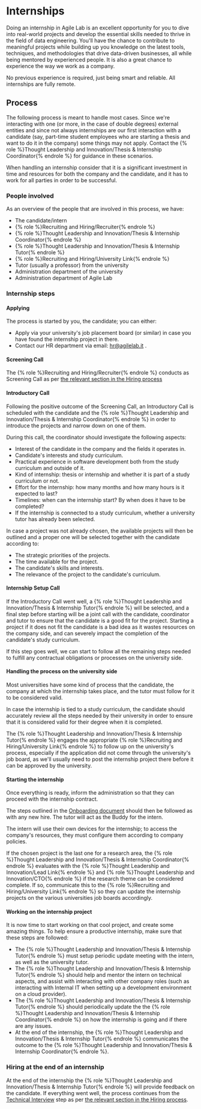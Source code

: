 # Internships

Doing an internship in Agile Lab is an excellent opportunity for you to dive into real-world projects and develop the essential skills needed to thrive in the field of data engineering. You'll have the chance to contribute to meaningful projects while building up you knowledge on the latest tools, techniques, and methodologies that drive data-driven businesses, all while being mentored by experienced people. It is also a great chance to experience the way we work as a company.

No previous experience is required, just being smart and reliable. All internships are fully remote.

## Process

The following process is meant to handle most cases. Since we're interacting with one (or more, in the case of double degrees) external entities and since not always internships are our first interaction with a candidate (say, part-time student employees who are starting a thesis and want to do it in the company) some things may not apply. Contact the {% role %}Thought Leadership and Innovation/Thesis & Internship Coordinator{% endrole %} for guidance in these scenarios.

When handling an internship consider that it is a significant investment in time and resources for both the company and the candidate, and it has to work for all parties in order to be successful.

### People involved

As an overview of the people that are involved in this process, we have:

- The candidate/intern
- {% role %}Recruiting and Hiring/Recruiter{% endrole %}
- {% role %}Thought Leadership and Innovation/Thesis & Internship Coordinator{% endrole %}
- {% role %}Thought Leadership and Innovation/Thesis & Internship Tutor{% endrole %}
- {% role %}Recruiting and Hiring/University Link{% endrole %}
- Tutor (usually a professor) from the university
- Administration department of the university
- Administration department of Agile Lab

### Internship steps

#### Applying

The process is started by you, the candidate; you can either:

- Apply via your university's job placement board (or similar) in case you have found the internship project in there.
- Contact our HR department via email: hr@agilelab.it .

#### Screening Call

The {% role %}Recruiting and Hiring/Recruiter{% endrole %} conducts as Screening Call as per [the relevant section in the Hiring process](Hiring.md#screening-call)

#### Introductory Call

Following the positive outcome of the Screening Call, an Introductory Call is scheduled with the candidate and the {% role %}Thought Leadership and Innovation/Thesis & Internship Coordinator{% endrole %} in order to introduce the projects and narrow down on one of them.

During this call, the coordinator should investigate the following aspects:

- Interest of the candidate in the company and the fields it operates in.
- Candidate's interests and study curriculum.
- Practical experience in software development both from the study curriculum and outside of it.
- Kind of internship: thesis or internship and whether it is part of a study curriculum or not.
- Effort for the internship: how many months and how many hours is it expected to last?
- Timelines: when can the internship start? By when does it have to be completed?
- If the internship is connected to a study curriculum, whether a university tutor has already been selected.

In case a project was not already chosen, the available projects will then be outlined and a proper one will be selected together with the candidate according to:

- The strategic priorities of the projects.
- The time available for the project.
- The candidate's skills and interests.
- The relevance of the project to the candidate's curriculum.

#### Internship Setup Call

If the Introductory Call went well, a {% role %}Thought Leadership and Innovation/Thesis & Internship Tutor{% endrole %} will be selected, and a final step before starting will be a joint call with the candidate, coordinator and tutor to ensure that the candidate is a good fit for the project. Starting a project if it does not fit the candidate is a bad idea as it wastes resources on the company side, and can severely impact the completion of the candidate's study curriculum.

If this step goes well, we can start to follow all the remaining steps needed to fulfill any contractual obligations or processes on the university side.

#### Handling the process on the university side

Most universities have some kind of process that the candidate, the company at which the internship takes place, and the tutor must follow for it to be considered valid.

In case the internship is tied to a study curriculum, the candidate should accurately review all the steps needed by their university in order to ensure that it is considered valid for their degree when it is completed.

The {% role %}Thought Leadership and Innovation/Thesis & Internship Tutor{% endrole %} engages the appropriate {% role %}Recruiting and Hiring/University Link{% endrole %} to follow up on the university's process, especially if the application did not come through the university's job board, as we'll usually need to post the internship project there before it can be approved by the university.

#### Starting the internship

Once everything is ready, inform the administration so that they can proceed with the internship contract.

The steps outlined in the [Onboarding document](Onboarding.md) should then be followed as with any new hire. The tutor will act as the Buddy for the intern.

The intern will use their own devices for the internship; to access the company's resources, they must configure them according to company policies.

If the chosen project is the last one for a research area, the {% role %}Thought Leadership and Innovation/Thesis & Internship Coordinator{% endrole %} evaluates with the {% role %}Thought Leadership and Innovation/Lead Link{% endrole %} and {% role %}Thought Leadership and Innovation/CTO{% endrole %} if the research theme can be considered complete. If so, communicate this to the {% role %}Recruiting and Hiring/University Link{% endrole %} so they can update the internship projects on the various universities job boards accordingly.

#### Working on the internship project

It is now time to start working on that cool project, and create some amazing things. To help ensure a productive internship, make sure that these steps are followed:

- The {% role %}Thought Leadership and Innovation/Thesis & Internship Tutor{% endrole %} must setup periodic update meeting with the intern, as well as the university tutor.
- The {% role %}Thought Leadership and Innovation/Thesis & Internship Tutor{% endrole %} should help and mentor the intern on technical aspects, and assist with interacting with other company roles (such as interacting with Internal IT when setting up a development environment on a cloud provider).
- The {% role %}Thought Leadership and Innovation/Thesis & Internship Tutor{% endrole %} should periodically update the the {% role %}Thought Leadership and Innovation/Thesis & Internship Coordinator{% endrole %} on how the internship is going and if there are any issues.
- At the end of the internship, the {% role %}Thought Leadership and Innovation/Thesis & Internship Tutor{% endrole %} communicates the outcome to the {% role %}Thought Leadership and Innovation/Thesis & Internship Coordinator{% endrole %}.

### Hiring at the end of an internship

At the end of the internship the {% role %}Thought Leadership and Innovation/Thesis & Internship Tutor{% endrole %} will provide feedback on the candidate. If everything went well, the process continues from the [Technical Interview](Hiring.md#technical-interview) step  as per [the relevant section in the Hiring process](Hiring.md#interns).
